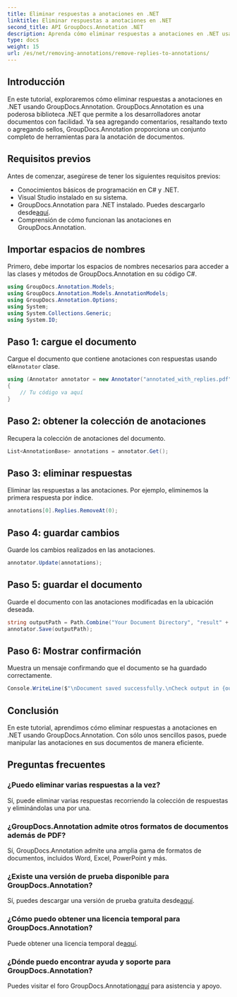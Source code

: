 ```yaml
---
title: Eliminar respuestas a anotaciones en .NET
linktitle: Eliminar respuestas a anotaciones en .NET
second_title: API GroupDocs.Annotation .NET
description: Aprenda cómo eliminar respuestas a anotaciones en .NET usando GroupDocs.Annotation. Guía paso a paso con ejemplos de código.
type: docs
weight: 15
url: /es/net/removing-annotations/remove-replies-to-annotations/
---
```

## Introducción
En este tutorial, exploraremos cómo eliminar respuestas a anotaciones en .NET usando GroupDocs.Annotation. GroupDocs.Annotation es una poderosa biblioteca .NET que permite a los desarrolladores anotar documentos con facilidad. Ya sea agregando comentarios, resaltando texto o agregando sellos, GroupDocs.Annotation proporciona un conjunto completo de herramientas para la anotación de documentos.
## Requisitos previos
Antes de comenzar, asegúrese de tener los siguientes requisitos previos:
- Conocimientos básicos de programación en C# y .NET.
- Visual Studio instalado en su sistema.
-  GroupDocs.Annotation para .NET instalado. Puedes descargarlo desde[aquí](https://releases.groupdocs.com/annotation/net/).
- Comprensión de cómo funcionan las anotaciones en GroupDocs.Annotation.

## Importar espacios de nombres
Primero, debe importar los espacios de nombres necesarios para acceder a las clases y métodos de GroupDocs.Annotation en su código C#.
```csharp
using GroupDocs.Annotation.Models;
using GroupDocs.Annotation.Models.AnnotationModels;
using GroupDocs.Annotation.Options;
using System;
using System.Collections.Generic;
using System.IO;
```
## Paso 1: cargue el documento
 Cargue el documento que contiene anotaciones con respuestas usando el`Annotator` clase.
```csharp
using (Annotator annotator = new Annotator("annotated_with_replies.pdf"))
{
    // Tu código va aquí
}
```
## Paso 2: obtener la colección de anotaciones
Recupera la colección de anotaciones del documento.
```csharp
List<AnnotationBase> annotations = annotator.Get();
```
## Paso 3: eliminar respuestas
Eliminar las respuestas a las anotaciones. Por ejemplo, eliminemos la primera respuesta por índice.
```csharp
annotations[0].Replies.RemoveAt(0);
```
## Paso 4: guardar cambios
Guarde los cambios realizados en las anotaciones.
```csharp
annotator.Update(annotations);
```
## Paso 5: guardar el documento
Guarde el documento con las anotaciones modificadas en la ubicación deseada.
```csharp
string outputPath = Path.Combine("Your Document Directory", "result" + Path.GetExtension("input.pdf"));
annotator.Save(outputPath);
```
## Paso 6: Mostrar confirmación
Muestra un mensaje confirmando que el documento se ha guardado correctamente.
```csharp
Console.WriteLine($"\nDocument saved successfully.\nCheck output in {outputPath}.");
```

## Conclusión
En este tutorial, aprendimos cómo eliminar respuestas a anotaciones en .NET usando GroupDocs.Annotation. Con sólo unos sencillos pasos, puede manipular las anotaciones en sus documentos de manera eficiente.
## Preguntas frecuentes
### ¿Puedo eliminar varias respuestas a la vez?
Sí, puede eliminar varias respuestas recorriendo la colección de respuestas y eliminándolas una por una.
### ¿GroupDocs.Annotation admite otros formatos de documentos además de PDF?
Sí, GroupDocs.Annotation admite una amplia gama de formatos de documentos, incluidos Word, Excel, PowerPoint y más.
### ¿Existe una versión de prueba disponible para GroupDocs.Annotation?
 Sí, puedes descargar una versión de prueba gratuita desde[aquí](https://releases.groupdocs.com/).
### ¿Cómo puedo obtener una licencia temporal para GroupDocs.Annotation?
 Puede obtener una licencia temporal de[aquí](https://purchase.groupdocs.com/temporary-license/).
### ¿Dónde puedo encontrar ayuda y soporte para GroupDocs.Annotation?
 Puedes visitar el foro GroupDocs.Annotation[aquí](https://forum.groupdocs.com/c/annotation/10) para asistencia y apoyo.